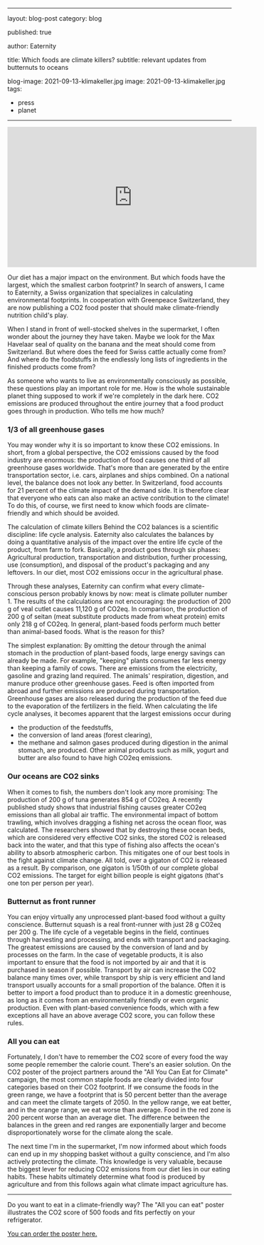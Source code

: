 
---
layout: blog-post
category: blog

published: true

author: Eaternity

title: Which foods are climate killers?
subtitle: relevant updates from butternuts to oceans


blog-image: 2021-09-13-klimakeller.jpg
image: 2021-09-13-klimakeller.jpg
tags:
  - press
  - planet
---



<iframe width="560" height="315" src="https://www.youtube-nocookie.com/embed/N0Ri2vh4bh4" title="YouTube video player" frameborder="0" allow="accelerometer; autoplay; clipboard-write; encrypted-media; gyroscope; picture-in-picture" allowfullscreen></iframe>


Our diet has a major impact on the environment. But which foods have the largest, which the smallest carbon footprint? In search of answers, I came to Eaternity, a Swiss organization that specializes in calculating environmental footprints. In cooperation with Greenpeace Switzerland, they are now publishing a CO2 food poster that should make climate-friendly nutrition child's play. 


When I stand in front of well-stocked shelves in the supermarket, I often wonder about the journey they have taken. Maybe we look for the Max Havelaar seal of quality on the banana and the meat should come from Switzerland. But where does the feed for Swiss cattle actually come from? And where do the foodstuffs in the endlessly long lists of ingredients in the finished products come from?

As someone who wants to live as environmentally consciously as possible, these questions play an important role for me. How is the whole sustainable planet thing supposed to work if we're completely in the dark here. CO2 emissions are produced throughout the entire journey that a food product goes through in production. Who tells me how much?

### 1/3 of all greenhouse gases
You may wonder why it is so important to know these CO2 emissions. In short, from a global perspective, the CO2 emissions caused by the food industry are enormous: the production of food causes one third of all greenhouse gases worldwide. That's more than are generated by the entire transportation sector, i.e. cars, airplanes and ships combined.
On a national level, the balance does not look any better. In Switzerland, food accounts for 21 percent of the climate impact of the demand side. It is therefore clear that everyone who eats can also make an active contribution to the climate! To do this, of course, we first need to know which foods are climate-friendly and which should be avoided.

The calculation of climate killers
Behind the CO2 balances is a scientific discipline: life cycle analysis. Eaternity also calculates the balances by doing a quantitative analysis of the impact over the entire life cycle of the product, from farm to fork. Basically, a product goes through six phases: Agricultural production, transportation and distribution, further processing, use (consumption), and disposal of the product's packaging and any leftovers. In our diet, most CO2 emissions occur in the agricultural phase.

Through these analyses, Eaternity can confirm what every climate-conscious person probably knows by now: meat is climate polluter number 1. The results of the calculations are not encouraging: the production of 200 g of veal cutlet causes 11,120 g of CO2eq. In comparison, the production of 200 g of seitan (meat substitute products made from wheat protein) emits only 218 g of CO2eq. In general, plant-based foods perform much better than animal-based foods. What is the reason for this?


The simplest explanation: By omitting the detour through the animal stomach in the production of plant-based foods, large energy savings can already be made. For example, "keeping" plants consumes far less energy than keeping a family of cows. There are emissions from the electricity, gasoline and grazing land required. The animals' respiration, digestion, and manure produce other greenhouse gases. Feed is often imported from abroad and further emissions are produced during transportation. Greenhouse gases are also released during the production of the feed due to the evaporation of the fertilizers in the field. When calculating the life cycle analyses, it becomes apparent that the largest emissions occur during 
- the production of the feedstuffs, 
- the conversion of land areas (forest clearing),
- the methane and salmon gases produced during digestion in the animal stomach,
are produced. Other animal products such as milk, yogurt and butter are also found to have high CO2eq emissions.


### Our oceans are CO2 sinks
When it comes to fish, the numbers don't look any more promising: The production of 200 g of tuna generates 854 g of CO2eq. A recently published study shows that industrial fishing causes greater CO2eq emissions than all global air traffic. The environmental impact of bottom trawling, which involves dragging a fishing net across the ocean floor, was calculated. The researchers showed that by destroying these ocean beds, which are considered very effective CO2 sinks, the stored CO2 is released back into the water, and that this type of fishing also affects the ocean's ability to absorb atmospheric carbon. This mitigates one of our best tools in the fight against climate change. All told, over a gigaton of CO2 is released as a result. By comparison, one gigaton is 1/50th of our complete global CO2 emissions. The target for eight billion people is eight gigatons (that's one ton per person per year).

### Butternut as front runner
You can enjoy virtually any unprocessed plant-based food without a guilty conscience. Butternut squash is a real front-runner with just 28 g CO2eq per 200 g. The life cycle of a vegetable begins in the field, continues through harvesting and processing, and ends with transport and packaging. The greatest emissions are caused by the conversion of land and by processes on the farm. In the case of vegetable products, it is also important to ensure that the food is not imported by air and that it is purchased in season if possible. Transport by air can increase the CO2 balance many times over, while transport by ship is very efficient and land transport usually accounts for a small proportion of the balance. Often it is better to import a food product than to produce it in a domestic greenhouse, as long as it comes from an environmentally friendly or even organic production. Even with plant-based convenience foods, which with a few exceptions all have an above average CO2 score, you can follow these rules.


### All you can eat
Fortunately, I don't have to remember the CO2 score of every food the way some people remember the calorie count. There's an easier solution. On the CO2 poster of the project partners around the "All You Can Eat for Climate" campaign, the most common staple foods are clearly divided into four categories based on their CO2 footprint. 
If we consume the foods in the green range, we have a footprint that is 50 percent better than the average and can meet the climate targets of 2050. In the yellow range, we eat better, and in the orange range, we eat worse than average. Food in the red zone is 200 percent worse than an average diet. The difference between the balances in the green and red ranges are exponentially larger and become disproportionately worse for the climate along the scale. 

The next time I'm in the supermarket, I'm now informed about which foods can end up in my shopping basket without a guilty conscience, and I'm also actively protecting the climate. This knowledge is very valuable, because the biggest lever for reducing CO2 emissions from our diet lies in our eating habits. These habits ultimately determine what food is produced by agriculture and from this follows again what climate impact agriculture has.

------

Do you want to eat in a climate-friendly way? The "All you can eat" poster illustrates the CO2 score of 500 foods and fits perfectly on your refrigerator.

[You can order the poster here.](https://www.greenpeace.ch/de/all-you-can-eat-poster/?utm_medium=referral&utm_source=eaternity.ch&utm_campaign=finance)
